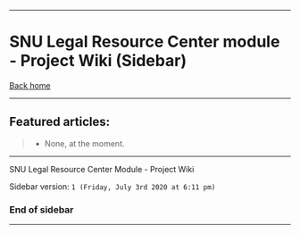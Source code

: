 
***

# SNU Legal Resource Center module - Project Wiki (Sidebar)

[Back home](https://github.com/seanpm2001/SNU_LegalResourceCenter/wiki/)

***

## Featured articles:

> * None, at the moment.

***

SNU Legal Resource Center Module - Project Wiki

Sidebar version: `1 (Friday, July 3rd 2020 at 6:11 pm)`

### End of sidebar

***
